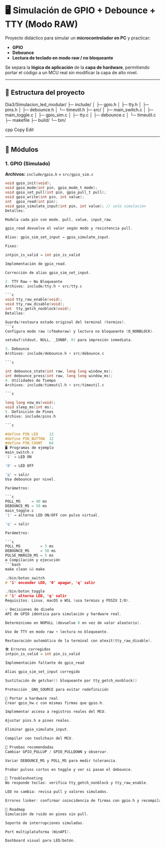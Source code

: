 # 🖥️ Simulación de GPIO + Debounce + TTY (Modo RAW)

Proyecto didáctico para simular un **microcontrolador en PC** y practicar:

- **GPIO**
- **Debounce**
- **Lectura de teclado en modo raw / no bloqueante**

Se separa la **lógica de aplicación** de la **capa de hardware**, permitiendo portar el código a un MCU real sin modificar la capa de alto nivel.

---

## 📂 Estructura del proyecto

Dia3/Simulacion_led_modular/
├─ include/
│ ├─ gpio.h
│ ├─ tty.h
│ ├─ pins.h
│ ├─ debounce.h
│ └─ timeutil.h
├─ src/
│ ├─ main_switch.c
│ ├─ main_toggle.c
│ ├─ gpio_sim.c
│ ├─ tty.c
│ ├─ debounce.c
│ └─ timeutil.c
├─ makefile
├─ build/
└─ bin/

cpp
Copy
Edit

---

## 🔌 Módulos

### 1. **GPIO (Simulado)**  
**Archivos:** `include/gpio.h` + `src/gpio_sim.c`

```c
void gpio_init(void);
void gpio_mode(int pin, gpio_mode_t mode);
void gpio_set_pull(int pin, gpio_pull_t pull);
void gpio_write(int pin, int value);
int  gpio_read(int pin);
void gpio_simulate_input(int pin, int value); // solo simulación
Detalles:

Modela cada pin con mode, pull, value, input_raw.

gpio_read devuelve el valor según modo y resistencia pull.

Alias: gpio_sim_set_input → gpio_simulate_input.

Fixes:

intpin_is_valid → int pin_is_valid

Implementación de gpio_read.

Corrección de alias gpio_sim_set_input.

2. TTY Raw + No Bloqueante
Archivos: include/tty.h + src/tty.c

```c
void tty_raw_enable(void);
void tty_raw_disable(void);
int  tty_getch_nonblock(void);
Detalles:

Guarda/restaura estado original del terminal (termios).
```c
Configura modo raw (cfmakeraw) y lectura no bloqueante (O_NONBLOCK).

setvbuf(stdout, NULL, _IONBF, 0) para impresión inmediata.

3. Debounce
Archivos: include/debounce.h + src/debounce.c

```c

int debounce_state(int raw, long long window_ms);
int debounce_press(int raw, long long window_ms);
4. Utilidades de Tiempo
Archivos: include/timeutil.h + src/timeutil.c

```c

long long now_ms(void);
void sleep_ms(int ms);
5. Definición de Pines
Archivo: include/pins.h

```c

#define PIN_LED     13
#define PIN_BUTTON  12
#define PIN_COUNT   64
🖥️ Programas de ejemplo
main_switch.c
'1' → LED ON

'0' → LED OFF

'q' → salir
Usa debounce por nivel.

Parámetros:

```c
POLL_MS     = 40 ms
DEBOUNCE_MS = 50 ms
main_toggle.c
'1' → alterna LED ON/OFF con pulso virtual.

'q' → salir

Parámetros:

```c
POLL_MS         = 5 ms
DEBOUNCE_MS     = 50 ms
PULSE_MARGIN_MS = 5 ms
⚙️ Compilación y ejecución
```bash
make clean && make

./bin/boton_switch
# '1' encender LED, '0' apagar, 'q' salir

./bin/boton_toggle
# '1' alterna LED, 'q' salir
Requisitos: Linux, macOS o WSL (usa termios y POSIX I/O).

💡 Decisiones de diseño
API de GPIO idéntica para simulación y hardware real.

Determinismo en NOPULL (devuelve 0 en vez de valor aleatorio).

Uso de TTY en modo raw + lectura no bloqueante.

Restauración automática de la terminal con atexit(tty_raw_disable).

🛠️ Errores corregidos
intpin_is_valid → int pin_is_valid

Implementación faltante de gpio_read

Alias gpio_sim_set_input corregido

Sustitución de getchar() bloqueante por tty_getch_nonblock()

Protección _GNU_SOURCE para evitar redefinición

🔄 Portar a hardware real
Crear gpio_hw.c con mismas firmas que gpio.h.

Implementar acceso a registros reales del MCU.

Ajustar pins.h a pines reales.

Eliminar gpio_simulate_input.

Compilar con toolchain del MCU.

🧪 Pruebas recomendadas
Cambiar GPIO_PULLUP / GPIO_PULLDOWN y observar.

Variar DEBOUNCE_MS y POLL_MS para medir tolerancia.

Probar pulsos cortos en toggle y ver si pasan el debounce.

📝 Troubleshooting
No responde teclas: verifica tty_getch_nonblock y tty_raw_enable.

LED no cambia: revisa pull y valores simulados.

Errores linker: confirmar coincidencia de firmas con gpio.h y recompilar.

🚀 Roadmap
Simulación de ruido en pines sin pull.

Soporte de interrupciones simuladas.

Port multiplataforma (WinAPI).

Dashboard visual para LED/botón.